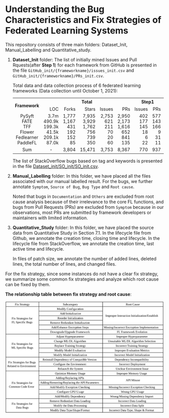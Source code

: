 # Understanding the Bug Characteristics and Fix Strategies of Federated Learning Systems

This repository consists of three main folders: Dataset_Init, Manual_Labelling and Quantitative_study.

1. **Dataset_Init** folder: The list of initially mined Issues and Pull Rquests(after **Step 1**) for each framework from GitHub is presented in the file `GitHub_init/{frameworkname}/issues_init.csv` and `GitHub_init/{frameworkname}/PRs_init.csv`.

    Total data and data collection process of 6 federated learning frameworks (Data collection until October 1, 2021):
    <table>
        <tr>
            <th rowspan="2">Framework</th>
            <th colspan="5"><div align="center">Total</div></th>
            <th colspan="2"><div align="center">Step1</div></th>
            <th colspan="2"><div align="center">Step2</div></th>
            <th colspan="2"><div align="center">Step3</div></th>
        </tr>
        <tr>
            <td><div align="right">LOC</div></td>
            <td><div align="right">Forks</div></td>
            <td><div align="right">Stars</div></td>
            <td><div align="right">Issues</div></td>
            <td><div align="right">PRs</div></td>
            <td><div align="right">Issues</div></td>
            <td><div align="right">PRs</div></td>
            <td><div align="right">Issues</div></td>
            <td><div align="right">PRs</div></td>
            <td><div align="right">Issues</div></td>
            <td><div align="right">PRs</div></td>
        </tr>
        <tr>
            <td>
                <div align="center">PySyft</div>
                <div align="center">FATE</div>
                <div align="center">TFF</div>
                <div align="center">Flower</div>
                <div align="center">Fedlearner</div>
                <div align="center">PaddleFL</div>
            </td>
            <td>
                <div align="right">3.7m</div>
                <div align="right">490.9k</div>
                <div align="right">199.3k</div>
                <div align="right">41.5k</div>
                <div align="right">209.1k</div>
                <div align="right">87.0k</div>
            </td>
            <td>
                <div align="right">1,777</div>
                <div align="right">1,167</div>
                <div align="right">431</div>
                <div align="right">192</div>
                <div align="right">152</div>
                <div align="right">85</div>
            </td>
            <td>
                <div align="right">7,935</div>
                <div align="right">3,929</div>
                <div align="right">1,762</div>
                <div align="right">756</div>
                <div align="right">739</div>
                <div align="right">350</div>
            </td>
            <td>
                <div align="right">2,753</div>
                <div align="right">621</div>
                <div align="right">211</div>
                <div align="right">70</div>
                <div align="right">20</div>
                <div align="right">60</div>
            </td>
            <td>
                <div align="right">2,950</div>
                <div align="right">2,173</div>
                <div align="right">1,616</div>
                <div align="right">652</div>
                <div align="right">841</div>
                <div align="right">135</div>
            </td>
            <td>
                <div align="right">402</div>
                <div align="right">177</div>
                <div align="right">145</div>
                <div align="right">18</div>
                <div align="right">6</div>
                <div align="right">22</div>
            </td>
            <td>
                <div align="right">577</div>
                <div align="right">143</div>
                <div align="right">166</div>
                <div align="right">9</div>
                <div align="right">31</div>
                <div align="right">11</div>
            </td>
            <td>
                <div align="right">253</div>
                <div align="right">142</div>
                <div align="right">59</div>
                <div align="right">14</div>
                <div align="right">4</div>
                <div align="right">10</div>
            </td>
            <td>
                <div align="right">346</div>
                <div align="right">117</div>
                <div align="right">94</div>
                <div align="right">6</div>
                <div align="right">25</div>
                <div align="right">10</div>
            </td>
            <td>
                <div align="right">83</div>
                <div align="right">72</div>
                <div align="right">22</div>
                <div align="right">7</div>
                <div align="right">2</div>
                <div align="right">2</div>
            </td>
            <td>
                <div align="right">85</div>
                <div align="right">53</div>
                <div align="right">38</div>
                <div align="right">3</div>
                <div align="right">11</div>
                <div align="right">6</div>
            </td>
        </tr>
        <tr>
            <td><div align="center">Sum</div></td>
            <td><div align="center">-</div></td>
            <td><div align="right">3,804</div></td>
            <td><div align="right">15,471</div></td>
            <td><div align="right">3,753</div></td>
            <td><div align="right">8,367</div></td>
            <td><div align="right">770</div></td>
            <td><div align="right">937</div></td>
            <td><div align="right">482</div></td>
            <td><div align="right">598</div></td>
            <td><div align="right">188</div></td>
            <td><div align="right">196</div></td>
    </table>

    The list of StackOverflow bugs based on tag and keywords is presented in the file [Dataset_init/SO_init/SO_init.csv](Dataset_init/SO_init/SO_init.csv).
2. **Manual_Labelling** folder: In this folder, we have placed all the files associated with our manual labelled result. For the bugs, we further annotate `Symptom`, `Source of Bug`, `Bug Type` and `Root cause`.

    Noted that bugs in `Documentation` and `Others` are excluded from root cause analysis because of their irrelevance to the core FL functions, and bugs from Pull Requests (PRs) are excluded from `Symptom` because in our observations, most PRs are submitted by framework developers or maintainers with limited information.
3. **Quantitative_Study** folder: In this folder, we have placed the source data from Quantitative Study in Section 7.1. In the lifecycle file from Github, we annotate the creation time, closing time and lifecycle.
   In the lifecycle file from StackOverflow, we annotate the creation time, last active time and lifecycle.

    In files of patch size, we annotate the number of added lines, deleted lines, the total number of lines, and changed files.

For the fix strategy, since some instances do not have a clear fix strategy, we summarize some common fix strategies and analyze which root cause can be fixed by them.

**The relationship table between fix strategy and root cause**:  

<div align=center>
    <img src="Relationship_between_fix_and_root_cause.svg" width="650">
</div>

